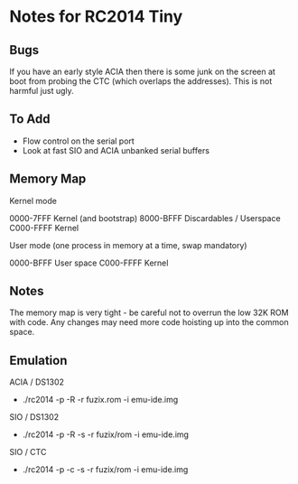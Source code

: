 # Notes for RC2014 Tiny

## Bugs

If you have an early style ACIA then there is some junk on the screen at
boot from probing the CTC (which overlaps the addresses). This is not
harmful just ugly.

## To Add

* Flow control on the serial port
* Look at fast SIO and ACIA unbanked serial buffers

## Memory Map

Kernel mode

0000-7FFF	Kernel (and bootstrap)
8000-BFFF	Discardables / Userspace
C000-FFFF	Kernel

User mode (one process in memory at a time, swap mandatory)

0000-BFFF	User space
C000-FFFF	Kernel

## Notes

The memory map is very tight - be careful not to overrun the low 32K ROM
with code. Any changes may need more code hoisting up into the common
space.

## Emulation

ACIA / DS1302
- ./rc2014 -p -R -r fuzix.rom -i emu-ide.img

SIO / DS1302
- ./rc2014 -p -R -s -r fuzix/rom -i emu-ide.img

SIO / CTC
- ./rc2014 -p -c -s -r fuzix/rom -i emu-ide.img
